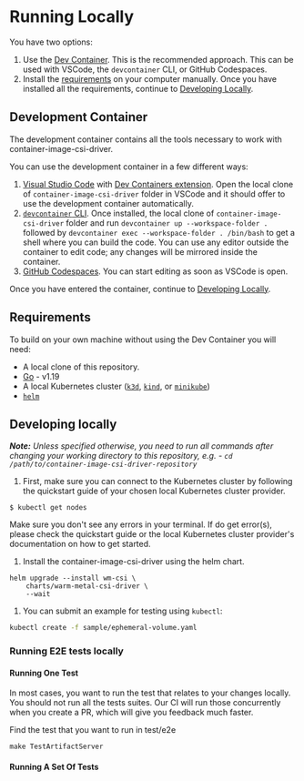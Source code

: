 # Running Locally

You have two options:

1. Use the [Dev Container](#development-container). This is the recommended approach. This can be used with VSCode, the `devcontainer` CLI, or GitHub Codespaces.
1. Install the [requirements](#requirements) on your computer manually. Once you have installed all the requirements, continue to [Developing Locally](#developing-locally).

## Development Container

The development container contains all the tools necessary to work with container-image-csi-driver.

You can use the development container in a few different ways:

1. [Visual Studio Code](https://code.visualstudio.com/) with [Dev Containers extension](https://marketplace.visualstudio.com/items?itemName=ms-vscode-remote.remote-containers). Open the local clone of `container-image-csi-driver` folder in VSCode and it should offer to use the development container automatically.
1. [`devcontainer` CLI](https://github.com/devcontainers/cli). Once installed, the local clone of `container-image-csi-driver` folder and run `devcontainer up --workspace-folder .` followed by `devcontainer exec --workspace-folder . /bin/bash` to get a shell where you can build the code. You can use any editor outside the container to edit code; any changes will be mirrored inside the container.
1. [GitHub Codespaces](https://github.com/codespaces). You can start editing as soon as VSCode is open.

Once you have entered the container, continue to [Developing Locally](#developing-locally).

## Requirements

To build on your own machine without using the Dev Container you will need:

* A local clone of this repository.
* [Go](https://golang.org/dl/) - v1.19
* A local Kubernetes cluster ([`k3d`](https://k3d.io/#quick-start), [`kind`](https://kind.sigs.k8s.io/docs/user/quick-start/#installation), or [`minikube`](https://minikube.sigs.k8s.io/docs/start/))
* [`helm`](https://helm.sh/docs/intro/install/)

## Developing locally

_**Note:** Unless specified otherwise, you need to run all commands after changing your working directory to this repository, e.g. - `cd /path/to/container-image-csi-driver-repository`_

1. First, make sure you can connect to the Kubernetes cluster by following the quickstart guide of your chosen local Kubernetes cluster provider.
  ```
  $ kubectl get nodes
  ```
  Make sure you don't see any errors in your terminal. If do get error(s), please check the quickstart guide or the local Kubernetes cluster provider's documentation on how to get started.

1. Install the container-image-csi-driver using the helm chart.
  ```
  helm upgrade --install wm-csi \
      charts/warm-metal-csi-driver \
      --wait
  ```

1. You can submit an example for testing using `kubectl`:
  ```bash
  kubectl create -f sample/ephemeral-volume.yaml
  ```

### Running E2E tests locally

#### Running One Test
In most cases, you want to run the test that relates to your changes locally. You should not run all the tests suites. Our CI will run those concurrently when you create a PR, which will give you feedback much faster.

Find the test that you want to run in test/e2e

```
make TestArtifactServer
```

#### Running A Set Of Tests
